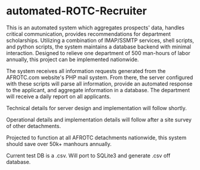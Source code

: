 # automated-ROTC-Recruiter

This is an automated system which aggregates prospects' data, handles critical communication, provides recommendations for department scholarships. 
Utilizing a combination of IMAP/SSMTP services, shell scripts, and python scripts, the system maintains a database backend with minimal interaction. 
Designed to relieve one department of 500 man-hours of labor annually, this project can be implemented nationwide. 

The system receives all information requests generated from the AFROTC.com website's PHP mail system. From there, the server
configured with these scripts will parse all information, provide an automated response to the applicant, and aggregate information in a database.
The department will receive a daily report on all applicants. 

Technical details for server design and implementation will follow shortly.

Operational details and implementation details will follow after a site survey of other detachments.

Projected to function at all AFROTC detachments nationwide, this system should save over 50k+ manhours annually. 

Current test DB is a .csv. Will port to SQLite3 and generate .csv off database. 
